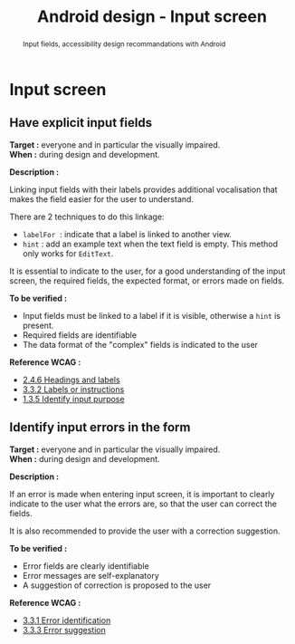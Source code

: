 ﻿---
title: "Android design - Input screen"
abstract: "Input fields, accessibility design recommandations with Android"
---

# Input screen

## Have explicit input fields

**Target&nbsp;:** everyone and in particular the visually impaired.  
**When&nbsp;:** during design and development.

**Description&nbsp;:**

Linking input fields with their labels provides additional vocalisation that makes the field easier for the user to understand.
  
There are 2 techniques to do this linkage:
 - `labelFor` &nbsp;: indicate that a label is linked to another view.  
 - `hint`&nbsp;: add an example text when the text field is empty. This method only works for `EditText`.

It is essential to indicate to the user, for a good understanding of the input screen, the required fields, the expected format, or errors made on fields.

**To be verified&nbsp;:**

- Input fields must be linked to a label if it is visible, otherwise a `hint` is present.
- Required fields are identifiable
- The data format of the "complex" fields is indicated to the user


**Reference <abbr>WCAG</abbr>&nbsp;:**  
- <a lang="en" href="https://www.w3.org/TR/WCAG21/#headings-and-labels">2.4.6 Headings and labels</a>
- <a lang="en" href="https://www.w3.org/TR/WCAG21/#labels-or-instructions">3.3.2 Labels or instructions</a>
- <a lang="en" href="https://www.w3.org/TR/WCAG21/#identify-input-purpose">1.3.5 Identify input purpose</a>


## Identify input errors in the form

**Target&nbsp;:** everyone and in particular the visually impaired.  
**When&nbsp;:** during design and development.

**Description&nbsp;:**

If an error is made when entering input screen, it is important to clearly indicate to the user what the errors are, so that the user can correct the fields.

It is also recommended to provide the user with a correction suggestion.

**To be verified&nbsp;:**

- Error fields are clearly identifiable
- Error messages are self-explanatory
- A suggestion of correction is proposed to the user


**Reference <abbr>WCAG</abbr>&nbsp;:**  
- <a lang="en" href="https://www.w3.org/TR/WCAG21/#error-identification">3.3.1 Error identification</a>
- <a lang="en" href="https://www.w3.org/TR/WCAG21/#error-suggestion">3.3.3 Error suggestion</a>
